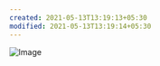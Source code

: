 ```yaml
---
created: 2021-05-13T13:19:13+05:30
modified: 2021-05-13T13:19:14+05:30
---
```


![Image](IMG_1620892152123.jpg)
